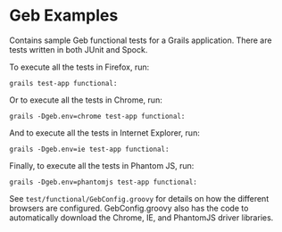 Geb Examples
===========

Contains sample Geb functional tests for a Grails application. There are tests written in both JUnit and Spock.

To execute all the tests in Firefox, run:
```
grails test-app functional:
```

Or to execute all the tests in Chrome, run:
```
grails -Dgeb.env=chrome test-app functional:
```

And to execute all the tests in Internet Explorer, run:
```
grails -Dgeb.env=ie test-app functional:
```

Finally, to execute all the tests in Phantom JS, run:
```
grails -Dgeb.env=phantomjs test-app functional:
```

See ```test/functional/GebConfig.groovy``` for details on how the different browsers are configured. GebConfig.groovy also has the code to automatically download the Chrome, IE, and PhantomJS driver libraries.